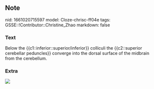 ## Note
nid: 1661020715597
model: Cloze-chrisc-ff04e
tags: GSSE::!Contributor::Christine_Zhao
markdown: false

### Text
<div>
  <div>
    <div>
      <div>
        Below the {{c1::inferior::superior/inferior}} colliculi the
        {{c2::superior cerebellar peduncles}} converge into the
        dorsal surface of the midbrain from the cerebellum.
      </div>
    </div>
  </div>
</div>

### Extra
<img src="Screen%20Shot%202021-08-11%20at%208.18.29%20pm.png">

